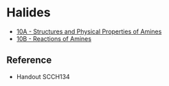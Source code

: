 # Halides

* [10A - Structures and Physical Properties of Amines](10A%20-%20Structures%20and%20Physical%20Properties%20of%20Amines.md)
* [10B - Reactions of Amines](10B%20-%20Reactions%20of%20Amines.md)

## Reference

* Handout SCCH134
